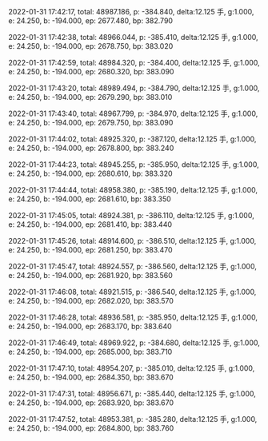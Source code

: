 2022-01-31 17:42:17, total: 48987.186, p: -384.840, delta:12.125 手, g:1.000, e: 24.250, b: -194.000, ep: 2677.480, bp: 382.790

2022-01-31 17:42:38, total: 48966.044, p: -385.410, delta:12.125 手, g:1.000, e: 24.250, b: -194.000, ep: 2678.750, bp: 383.020

2022-01-31 17:42:59, total: 48984.320, p: -384.400, delta:12.125 手, g:1.000, e: 24.250, b: -194.000, ep: 2680.320, bp: 383.090

2022-01-31 17:43:20, total: 48989.494, p: -384.790, delta:12.125 手, g:1.000, e: 24.250, b: -194.000, ep: 2679.290, bp: 383.010

2022-01-31 17:43:40, total: 48967.799, p: -384.970, delta:12.125 手, g:1.000, e: 24.250, b: -194.000, ep: 2679.750, bp: 383.090

2022-01-31 17:44:02, total: 48925.320, p: -387.120, delta:12.125 手, g:1.000, e: 24.250, b: -194.000, ep: 2678.800, bp: 383.240

2022-01-31 17:44:23, total: 48945.255, p: -385.950, delta:12.125 手, g:1.000, e: 24.250, b: -194.000, ep: 2680.610, bp: 383.320

2022-01-31 17:44:44, total: 48958.380, p: -385.190, delta:12.125 手, g:1.000, e: 24.250, b: -194.000, ep: 2681.610, bp: 383.350

2022-01-31 17:45:05, total: 48924.381, p: -386.110, delta:12.125 手, g:1.000, e: 24.250, b: -194.000, ep: 2681.410, bp: 383.440

2022-01-31 17:45:26, total: 48914.600, p: -386.510, delta:12.125 手, g:1.000, e: 24.250, b: -194.000, ep: 2681.250, bp: 383.470

2022-01-31 17:45:47, total: 48924.557, p: -386.560, delta:12.125 手, g:1.000, e: 24.250, b: -194.000, ep: 2681.920, bp: 383.560

2022-01-31 17:46:08, total: 48921.515, p: -386.540, delta:12.125 手, g:1.000, e: 24.250, b: -194.000, ep: 2682.020, bp: 383.570

2022-01-31 17:46:28, total: 48936.581, p: -385.950, delta:12.125 手, g:1.000, e: 24.250, b: -194.000, ep: 2683.170, bp: 383.640

2022-01-31 17:46:49, total: 48969.922, p: -384.680, delta:12.125 手, g:1.000, e: 24.250, b: -194.000, ep: 2685.000, bp: 383.710

2022-01-31 17:47:10, total: 48954.207, p: -385.010, delta:12.125 手, g:1.000, e: 24.250, b: -194.000, ep: 2684.350, bp: 383.670

2022-01-31 17:47:31, total: 48956.671, p: -385.440, delta:12.125 手, g:1.000, e: 24.250, b: -194.000, ep: 2683.920, bp: 383.670

2022-01-31 17:47:52, total: 48953.381, p: -385.280, delta:12.125 手, g:1.000, e: 24.250, b: -194.000, ep: 2684.800, bp: 383.760